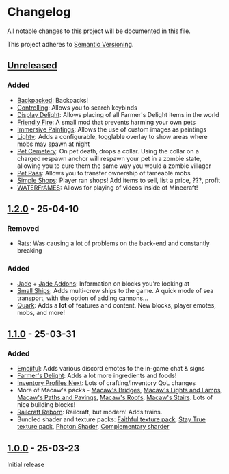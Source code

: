 # Changelog

All notable changes to this project will be documented in this file.

This project adheres to [Semantic Versioning](https://semver.org).

## [Unreleased]
### Added
- [Backpacked](https://www.curseforge.com/minecraft/mc-mods/backpacked): Backpacks!
- [Controlling](https://www.curseforge.com/minecraft/mc-mods/controlling): Allows you to search keybinds
- [Display Delight](https://www.curseforge.com/minecraft/mc-mods/display-delight): Allows placing of all Farmer's Delight items in the world
- [Friendly Fire](https://www.curseforge.com/minecraft/mc-mods/friendly-fire): A small mod that prevents harming your own pets
- [Immersive Paintings](https://www.curseforge.com/minecraft/mc-mods/immersive-paintings): Allows the use of custom images as paintings
- [Lighty](https://www.curseforge.com/minecraft/mc-mods/lighty): Adds a configurable, togglable overlay to show areas where mobs may spawn at night
- [Pet Cemetery](https://www.curseforge.com/minecraft/mc-mods/pet-cemetery): On pet death, drops a collar. Using the collar on a charged respawn anchor will respawn your pet in a zombie state, allowing you to cure them the same way you would a zombie villager
- [Pet Pass](https://www.curseforge.com/minecraft/mc-mods/pet-transfer-trade-your-pets): Allows you to transfer ownership of tameable mobs
- [Simple Shops](https://www.curseforge.com/minecraft/mc-mods/simple-shops): Player ran shops! Add items to sell, list a price, ???, profit
- [WATERFrAMES](https://www.curseforge.com/minecraft/mc-mods/waterframes): Allows for playing of videos inside of Minecraft!

## [1.2.0] - 25-04-10
### Removed
- Rats: Was causing a lot of problems on the back-end and constantly breaking

### Added
- [Jade](https://www.curseforge.com/minecraft/mc-mods/jade) + [Jade Addons](https://www.curseforge.com/minecraft/mc-mods/jade-addons): Information on blocks you're looking at
- [Small Ships](https://www.curseforge.com/minecraft/mc-mods/small-ships): Adds multi-crew ships to the game. A quick mode of sea transport, with the option of adding cannons...
- [Quark](https://www.curseforge.com/minecraft/mc-mods/quark): Adds a **lot** of features and content. New blocks, player emotes, mobs, and more!

## [1.1.0] - 25-03-31
### Added
- [Emojiful](https://www.curseforge.com/minecraft/mc-mods/emojiful): Adds various discord emotes to the in-game chat & signs
- [Farmer's Delight](https://www.curseforge.com/minecraft/mc-mods/farmers-delight): Adds a lot more ingredients and foods!
- [Inventory Profiles Next](https://www.curseforge.com/minecraft/mc-mods/inventory-profiles-next): Lots of crafting/inventory QoL changes
- More of Macaw's packs - [Macaw's Bridges](https://www.curseforge.com/minecraft/mc-mods/macaws-bridges), [Macaw's Lights and Lamps](https://www.curseforge.com/minecraft/mc-mods/macaws-lights-and-lamps), [Macaw's Paths and Pavings](https://www.curseforge.com/minecraft/mc-mods/macaws-paths-and-pavings), [Macaw's Roofs](https://www.curseforge.com/minecraft/mc-mods/macaws-roofs), [Macaw's Stairs](https://www.curseforge.com/minecraft/mc-mods/macaws-stairs). Lots of nice building blocks!
- [Railcraft Reborn](https://www.curseforge.com/minecraft/mc-mods/railcraft-reborn): Railcraft, but modern! Adds trains.
- Bundled shader and texture packs: [Faithful texture pack](https://faithfulpack.net/), [Stay True texture pack](https://www.planetminecraft.com/texture-pack/stay-true-4447380/), [Photon Shader](https://modrinth.com/shader/photon-shader), [Complementary sharder](https://www.complementary.dev/shaders/)

## [1.0.0] - 25-03-23
Initial release

[Unreleased]: https://github.com/CPU-Blanc/CweamCraft/compare/v1.2.0...HEAD
[1.2.0]: https://github.com/CPU-Blanc/CweamCraft/compare/v1.1.0...v1.2.0
[1.1.0]: https://github.com/CPU-Blanc/CweamCraft/compare/v1.0.0...v1.1.0
[1.0.0]: https://github.com/CPU-Blanc/CweamCraft/tree/v1.0.0